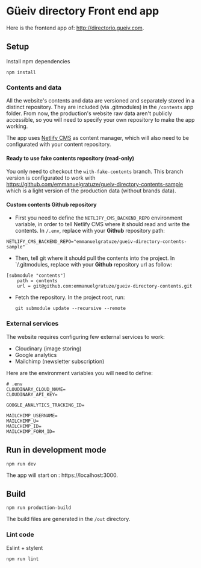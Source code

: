 # Güeiv directory Front end app
Here is the frontend app of: http://directorio.gueiv.com.

## Setup
Install npm dependencies
```
npm install
```

### Contents and data
All the website's contents and data are versioned and separately stored in a distinct repository. They are included (via .gitmodules) in the `/contents` app folder. From now, the production's website raw data aren't publicly accessible, so you will need to specify your own repository to make the app working.

The app uses [Netlify CMS](https://www.netlifycms.org/) as content manager, which will also need to be configurated with your content repository.

#### Ready to use fake contents repository (read-only)
You only need to checkout the `with-fake-contents` branch. This branch version is configurated to work with https://github.com/emmanuelgratuze/gueiv-directory-contents-sample which is a light version of the production data (without brands data).

#### Custom contents Github repository
- First you need to define the `NETLIFY_CMS_BACKEND_REPO` environment variable, in order to tell Netlify CMS where it should read and write the contents. In `/.env`, replace with your **Github** repository path:
```
NETLIFY_CMS_BACKEND_REPO="emmanuelgratuze/gueiv-directory-contents-sample"
```

- Then, tell git where it should pull the contents into the project.
In `/.gitmodules, replace with your **Github** repository url as follow:
```
[submodule "contents"]
	path = contents
	url = git@github.com:emmanuelgratuze/gueiv-directory-contents.git
```

- Fetch the repository. In the project root, run:

  ```
  git submodule update --recursive --remote
  ```

### External services

The website requires configuring few external services to work:
- Cloudinary (image storing)
- Google analytics
- Mailchimp (newsletter subscription)

Here are the environment variables you will need to define:
```
# .env
CLOUDINARY_CLOUD_NAME=
CLOUDINARY_API_KEY=

GOOGLE_ANALYTICS_TRACKING_ID=

MAILCHIMP_USERNAME=
MAILCHIMP_U=
MAILCHIMP_ID=
MAILCHIMP_FORM_ID=
```

## Run in development mode
```
npm run dev
```

The app will start on : https://localhost:3000.

## Build

```
npm run production-build
```

The build files are generated in the `/out` directory.

### Lint code

Eslint + stylent

```
npm run lint
```
